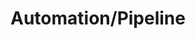 ---
# An instance of the Featurette widget.
# Documentation: https://wowchemy.com/docs/page-builder/
widget: featurette

# This file represents a page section.
headless: true

# Order that this section appears on the page.
weight: 20

title: Automation/Pipeline
subtitle:

# Showcase personal skills or business features.
# - Add/remove as many `feature` blocks below as you like.
# - For available icons, see: https://wowchemy.com/docs/page-builder/#icons

feature:
- name: Github actions
  icon: github-actions
  icon_pack: custom

- name: AWS Codepipeline
  icon: aws/codepipeline
  icon_pack: custom

- name: Azure Devops
  icon: azure/azure-devops
  icon_pack: custom

- name: Ansible
  icon: ansible
  icon_pack: custom
---